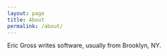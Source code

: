 ```yaml
---
layout: page
title: About
permalink: /about/
---
```


Eric Gross writes software, usually from Brooklyn, NY.
